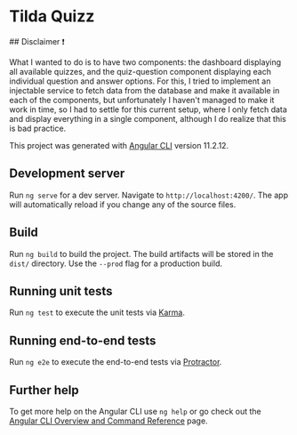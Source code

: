 <h1>Tilda Quizz</h1>
## Disclaimer ❗️

What I wanted to do is to have two components: the dashboard displaying all available quizzes, and the quiz-question component displaying each individual question and answer options. For this, I tried to implement an injectable service to fetch data from the database and 
make it available in each of the components, but unfortunately I haven't managed to make it work in time, so I had to settle for this current setup, where I only fetch data and display everything in a single component, although I do realize that this is bad practice.


This project was generated with [Angular CLI](https://github.com/angular/angular-cli) version 11.2.12.

## Development server

Run `ng serve` for a dev server. Navigate to `http://localhost:4200/`. The app will automatically reload if you change any of the source files.

## Build

Run `ng build` to build the project. The build artifacts will be stored in the `dist/` directory. Use the `--prod` flag for a production build.

## Running unit tests

Run `ng test` to execute the unit tests via [Karma](https://karma-runner.github.io).

## Running end-to-end tests

Run `ng e2e` to execute the end-to-end tests via [Protractor](http://www.protractortest.org/).

## Further help

To get more help on the Angular CLI use `ng help` or go check out the [Angular CLI Overview and Command Reference](https://angular.io/cli) page.
